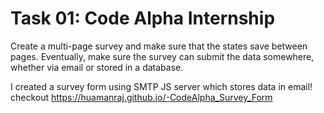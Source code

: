 # Task 01: Code Alpha Internship 
Create a multi-page survey and make sure that the states save between pages. Eventually, make sure the survey can submit the data somewhere, whether via email or stored in a database.

I created a survey form using SMTP JS server which stores data in email!
<br>
checkout https://huamanraj.github.io/-CodeAlpha_Survey_Form

